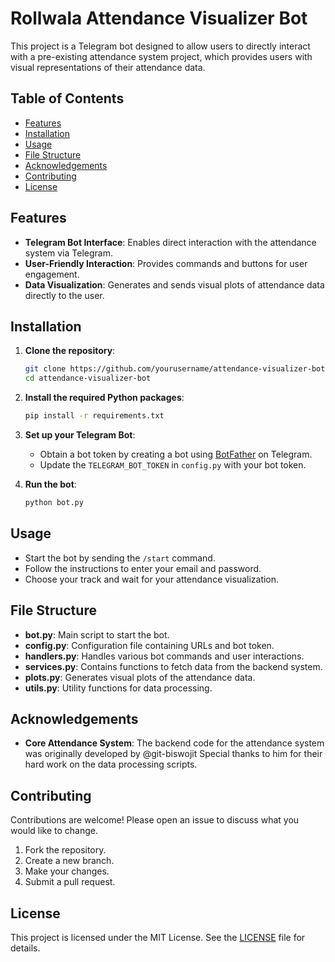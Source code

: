 # Rollwala Attendance Visualizer Bot

This project is a Telegram bot designed to allow users to directly interact with a pre-existing attendance system project, which provides users with visual representations of their attendance data.

## Table of Contents

- [Features](#features)
- [Installation](#installation)
- [Usage](#usage)
- [File Structure](#file-structure)
- [Acknowledgements](#acknowledgements)
- [Contributing](#contributing)
- [License](#license)

## Features

- **Telegram Bot Interface**: Enables direct interaction with the attendance system via Telegram.
- **User-Friendly Interaction**: Provides commands and buttons for user engagement.
- **Data Visualization**: Generates and sends visual plots of attendance data directly to the user.

## Installation

1. **Clone the repository**:

    ```bash
    git clone https://github.com/yourusername/attendance-visualizer-bot.git
    cd attendance-visualizer-bot
    ```

2. **Install the required Python packages**:

    ```bash
    pip install -r requirements.txt
    ```

3. **Set up your Telegram Bot**:

   - Obtain a bot token by creating a bot using [BotFather](https://t.me/BotFather) on Telegram.
   - Update the `TELEGRAM_BOT_TOKEN` in `config.py` with your bot token.

4. **Run the bot**:

    ```bash
    python bot.py
    ```

## Usage

- Start the bot by sending the `/start` command.
- Follow the instructions to enter your email and password.
- Choose your track and wait for your attendance visualization.

## File Structure

- **bot.py**: Main script to start the bot.
- **config.py**: Configuration file containing URLs and bot token.
- **handlers.py**: Handles various bot commands and user interactions.
- **services.py**: Contains functions to fetch data from the backend system.
- **plots.py**: Generates visual plots of the attendance data.
- **utils.py**: Utility functions for data processing.

## Acknowledgements

- **Core Attendance System**: The backend code for the attendance system was originally developed by @git-biswojit Special thanks to him for their hard work on the data processing scripts.

## Contributing

Contributions are welcome! Please open an issue to discuss what you would like to change.

1. Fork the repository.
2. Create a new branch.
3. Make your changes.
4. Submit a pull request.

## License

This project is licensed under the MIT License. See the [LICENSE](LICENSE) file for details.
